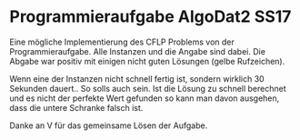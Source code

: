 # Programmieraufgabe AlgoDat2 SS17
  
Eine mögliche Implementierung des CFLP Problems von der Programmieraufgabe. 
Alle Instanzen und die Angabe sind dabei.
Die Abgabe war positiv mit einigen nicht guten Lösungen (gelbe Rufzeichen).

Wenn eine der Instanzen nicht schnell fertig ist, sondern wirklich 30 Sekunden dauert.. So solls auch sein. Ist die Lösung zu schnell berechnet und es nicht der perfekte Wert gefunden so kann man davon ausgehen, dass die untere Schranke falsch ist.

Danke an V für das gemeinsame Lösen der Aufgabe.